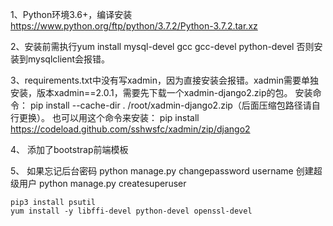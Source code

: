1、Python环境3.6+，编译安装 https://www.python.org/ftp/python/3.7.2/Python-3.7.2.tar.xz



2、安装前需执行yum install mysql-devel gcc gcc-devel python-devel
   否则安装到mysqlclient会报错。

3、requirements.txt中没有写xadmin，因为直接安装会报错。xadmin需要单独安装，版本xadmin==2.0.1，需要先下载一个xadmin-django2.zip的包。
   安装命令：
   pip install --cache-dir . /root/xadmin-django2.zip（后面压缩包路径请自行更换）。
   也可以用这个命令来安装：
   pip install https://codeload.github.com/sshwsfc/xadmin/zip/django2

4、 添加了bootstrap前端模板

5、 如果忘记后台密码
    python manage.py changepassword username
    创建超级用户
    python manage.py createsuperuser

    pip3 install psutil
    yum install -y libffi-devel python-devel openssl-devel